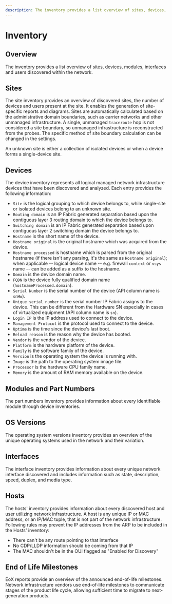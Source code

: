 ```yaml
---
description: The inventory provides a list overview of sites, devices, modules, interfaces, and users discovered within the network.
---
```


# Inventory

## Overview

The inventory provides a list overview of sites, devices, modules, interfaces and users discovered within the network.

## Sites

The site inventory provides an overview of discovered sites, the number of devices and users present at the site. It enables the generation of site-specific reports and diagrams. Sites are automatically calculated based on the administrative domain boundaries, such as carrier networks and other unmanaged infrastructure. A single, unmanaged `traceroute` hop is not considered a site boundary, so unmanaged infrastructure is reconstructed from the probes. The specific method of site boundary calculation can be changed in the settings.

An unknown site is either a collection of isolated devices or when a device forms a single-device site.

## Devices

The device inventory represents all logical managed network infrastructure devices that have been discovered and analyzed. Each entry provides the following information:

- `Site` is the logical grouping to which device belongs to, while single-site or isolated devices belong to an unknown site.
- `Routing domain` is an IP Fabric generated separation based upon the contiguous layer 3 routing domain to which the device belongs to.
- `Switching domain` is an IP Fabric generated separation based upon contiguous layer 2 switching domain the device belongs to.
- `Hostname` is the short name of the device.
- `Hostname original` is the original hostname which was acquired from the device.
- `Hostname processed` is hostname which is parsed from the original hostname (if there isn't any parsing, it's the same as `Hostname original`); when applicable -- logical device name -- e.g. firewall `context` or `vsys` name -- can be added as a suffix to the hostname.
- `Domain` is the device domain name.
- `FQDN` is the device fully qualified domain name (`hostnameProcessed.domain`).
- `Serial Number` is the serial number of the device (API column name is `snHw`).
- `Unique serial number` is the serial number IP Fabric assigns to the device. This can be different from the Hardware SN especially in cases of virtualized equipment (API column name is `sn`).
- `Login IP` is the IP address used to connect to the device.
- `Management Protocol` is the protocol used to connect to the device.
- `Uptime` is the time since the device's last boot.
- `Reload reason` is the reason why the device has booted.
- `Vendor` is the vendor of the device.
- `Platform` is the hardware platform of the device.
- `Family` is the software family of the device.
- `Version` is the operating system the device is running with.
- `Image` is the path to the operating system image file.
- `Processor` is the hardware CPU family name.
- `Memory` is the amount of RAM memory available on the device.

## Modules and Part Numbers

The part numbers inventory provides information about every identifiable module through device inventories.

## OS Versions

The operating system versions inventory provides an overview of the unique operating systems used in the network and their variation.

## Interfaces

The interface inventory provides information about every unique network interface discovered and includes information such as state, description, speed, duplex, and media type.

## Hosts

The hosts' inventory provides information about every discovered host and user utilizing network infrastructure. A host is any unique IP or MAC address, or an IP/MAC tuple, that is not part of the network infrastructure. Following rules may
prevent the IP addresses from the ARP to be included in the Hosts' inventory:

- There can't be any route pointing to that interface
- No CDP/LLDP information should be coming from that IP
- The MAC shouldn't be in the OUI flagged as "Enabled for Discovery"

## End of Life Milestones

EoX reports provide an overview of the announced end-of-life milestones. Network infrastructure vendors use end-of-life milestones to communicate stages of the product life cycle, allowing sufficient time to migrate to next-generation products.
